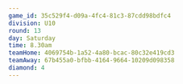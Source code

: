 ```yaml
---
game_id: 35c529f4-d09a-4fc4-81c3-87cdd98bdfc4
division: U10
round: 13
day: Saturday
time: 8.30am
teamHome: 4069754b-1a52-4a80-bcac-80c32e419cd3
teamAway: 67b455a0-bfbb-4164-9664-10209d098358
diamond: 4
---
```


